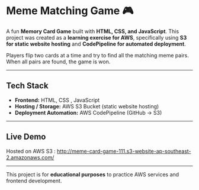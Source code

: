 # Meme Matching Game 🎮

A fun **Memory Card Game** built with **HTML, CSS, and JavaScript**. This project was created as a **learning exercise for AWS**, specifically using **S3 for static website hosting** and **CodePipeline for automated deployment**.  

Players flip two cards at a time and try to find all the matching meme pairs. When all pairs are found, the game is won.  

---

## **Tech Stack**

- **Frontend:** HTML, CSS , JavaScript  
- **Hosting / Storage:** AWS S3 Bucket (static website hosting)  
- **Deployment Automation:** AWS CodePipeline (GitHub → S3)  

---

## **Live Demo**

Hosted on AWS S3 :  http://meme-card-game-111.s3-website-ap-southeast-2.amazonaws.com/

---

This project is for **educational purposes** to practice AWS services and frontend development.  


